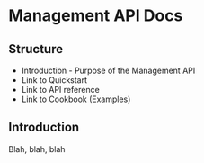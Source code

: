 # Management API Docs

## Structure

- Introduction - Purpose of the Management API
- Link to Quickstart
- Link to API reference
- Link to Cookbook (Examples)

## Introduction

Blah, blah, blah